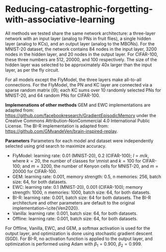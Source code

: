 # Reducing-catastrophic-forgetting-with-associative-learning
All methods we tested share the same network architecture: a three-layer network with an input layer (analog to PNs in fruit flies), a single hidden layer (analog to KCs), and an output layer (analog to the MBONs). For the MNIST-20 dataset, the network contains 84 nodes in the input layer, 3200 nodes in the hidden layer, and 20 nodes in the output layer. For CIFAR-100, these three numbers are 512, 20000, and 100 respectively. The size of the hidden layer was selected to be approximately 40x larger than the input layer, as per the fly circuit.

For all models except the FlyModel, the three layers make all-to-all connections. For the FlyModel, the PN and KC layer are connected via a sparse random matrix ($\Theta$); each KC sums over 10 randomly selected PNs for MNIST-20, and 64 random PNs for CIFAR-100.

**Implemenations of other methods** GEM and EWC implementations are adapted from: https://github.com/facebookresearch/GradientEpisodicMemory under the Creative Commons Attribution-NonCommercial 4.0 International Public
License. The BI-R implementation is adapted from: https://github.com/GMvandeVen/brain-inspired-replay.

**Parameters** Parameters for each model and dataset were independently selected using grid search to maximize accuracy.

- FlyModel: learning rate: 0.01 (MNIST-20), 0.2 (CIFAR-100); $l = m/k$, where $k=20$, the number of classes for \mnist and $k=100$ for CIFAR-100; and $m=3200$, the number of Kenyon cells for MNIST-20, and $m=20000$ for CIFAR-100.
- GEM: learning rate: 0.001, memory strength: 0.5, n memories: 256, batch size: 64, for both datasets.
- EWC: learning rate: 0.1 (MNIST-20), 0.001 (CIFAR-100); memory strength: 1000, n memories: 1000, batch size: 64, for both datasets.
- BI-R: learning rate: 0.001, batch size: 64 for both datasets. The BI-R architecture and other parameters are default to the original implementation~\cite{Ven2020}.
- Vanilla: learning rate: 0.001, batch size: 64, for both datasets.
- Offline: learning rate: 0.001, batch size: 64, for both datasets.

For Offline, Vanilla, EWC, and GEM, a softmax activation is used for the output layer, and optimization is done using stochastic gradient descent (SGD). For BI-R, no activation function is applied to the output layer, and optimization is performed using Adam with $\beta_1 = 0.900$, $\beta_2=0.999$.
